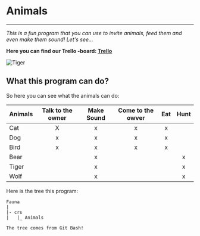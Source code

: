 # Animals
___

_This is a fun program that you can use to invite animals, feed them and even make them sound!  Let's see..._

**Here you can find our Trello -board:
[Trello](https://trello.com/b/7vo5ac4i/team-fashionablylate)**


![Tiger](https://i.pinimg.com/originals/ec/79/6c/ec796c953bdb1422affe2fb11eb7ac90.jpg)

## What this program can do?

So here you can see what the animals can do:

|**Animals**|**Talk to the owner**|**Make Sound**|**Come to the owver**|**Eat**|**Hunt**|
| ----------|:-------------------:|:------------:|:-------------------:|:-----:|:------:|
|  Cat      |   X                 |    x         |       x             |  x    |        |
|  Dog      |   x                 |    x         |       x             |  x    |        |
|  Bird     |  x                  |  x           |  x                  |  x    |        |
|  Bear     |                     |  x           |                     |       |       x|
| Tiger     |                     |  x           |                     |       |       x|
| Wolf      |                     |  x           |                     |       |       x|



Here is the tree this program:

```
Fauna
|
|- crs
|   |_ Animals

The tree comes from Git Bash!
```

